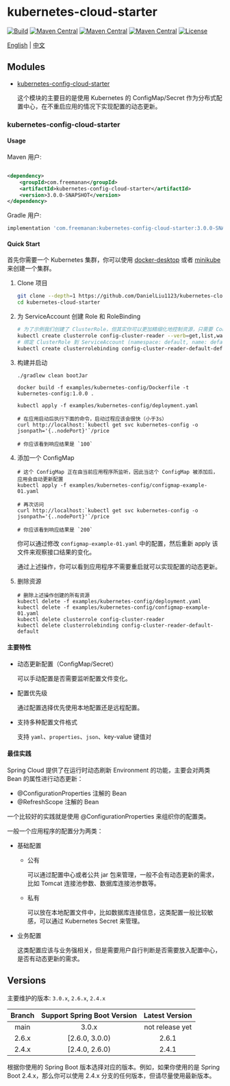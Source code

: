# kubernetes-cloud-starter

[![Build](https://img.shields.io/github/workflow/status/DanielLiu1123/kubernetes-cloud-starter/Build/main)](https://github.com/DanielLiu1123/kubernetes-cloud-starter/actions)
[![Maven Central](https://img.shields.io/maven-central/v/com.freemanan/kubernetes-config-cloud-starter?versionPrefix=3.0)](https://search.maven.org/artifact/com.freemanan/kubernetes-config-cloud-starter)
[![Maven Central](https://img.shields.io/maven-central/v/com.freemanan/kubernetes-config-cloud-starter?versionPrefix=2.6)](https://search.maven.org/artifact/com.freemanan/kubernetes-config-cloud-starter)
[![Maven Central](https://img.shields.io/maven-central/v/com.freemanan/kubernetes-config-cloud-starter?versionPrefix=2.4)](https://search.maven.org/artifact/com.freemanan/kubernetes-config-cloud-starter)
[![License](https://img.shields.io/github/license/DanielLiu1123/kubernetes-cloud-starter)](./LICENSE)

[English](./README.md) | [中文](./README-zh-CN.md)

## Modules

- [kubernetes-config-cloud-starter](#kubernetes-config-cloud-starter)

  这个模块的主要目的是使用 Kubernetes 的 ConfigMap/Secret 作为分布式配置中心，在不重启应用的情况下实现配置的动态更新。

### kubernetes-config-cloud-starter

#### Usage

Maven 用户:

```xml

<dependency>
    <groupId>com.freemanan</groupId>
    <artifactId>kubernetes-config-cloud-starter</artifactId>
    <version>3.0.0-SNAPSHOT</version>
</dependency>
```

Gradle 用户:

```groovy
implementation 'com.freemanan:kubernetes-config-cloud-starter:3.0.0-SNAPSHOT'
```

#### Quick Start

首先你需要一个 Kubernetes 集群，你可以使用 [docker-desktop](https://www.docker.com/products/docker-desktop/)
或者 [minikube](https://minikube.sigs.k8s.io/docs/) 来创建一个集群。

1. Clone 项目

    ```bash
    git clone --depth=1 https://github.com/DanielLiu1123/kubernetes-cloud-starter.git
    cd kubernetes-cloud-starter
    ```

2. 为 ServiceAccount 创建 Role 和 RoleBinding
    ```bash
    # 为了示例我们创建了 ClusterRole，但其实你可以更加精细化地控制资源，只需要 ConfigMap/Secret 的 get,list,watch 权限
    kubectl create clusterrole config-cluster-reader --verb=get,list,watch --resource=configmaps,secrets
    # 绑定 ClusterRole 到 ServiceAccount (namespace: default, name: default)
    kubectl create clusterrolebinding config-cluster-reader-default-default --clusterrole config-cluster-reader --serviceaccount default:default
    ```

3. 构建并启动
    ```shell
    ./gradlew clean bootJar
    
    docker build -f examples/kubernetes-config/Dockerfile -t kubernetes-config:1.0.0 .
    
    kubectl apply -f examples/kubernetes-config/deployment.yaml
    ```
    ```shell
    # 在应用启动后执行下面的命令，启动过程应该会很快（小于3s）
    curl http://localhost:`kubectl get svc kubernetes-config -o jsonpath='{..nodePort}'`/price
    
    # 你应该看到响应结果是 `100`
    ```

4. 添加一个 ConfigMap
    ```shell
    # 这个 ConfigMap 正在由当前应用程序所监听，因此当这个 ConfigMap 被添加后，应用会自动更新配置
    kubectl apply -f examples/kubernetes-config/configmap-example-01.yaml
   
    # 再次访问
    curl http://localhost:`kubectl get svc kubernetes-config -o jsonpath='{..nodePort}'`/price
   
    # 你应该看到响应结果是 `200`
    ```
   你可以通过修改 `configmap-example-01.yaml` 中的配置，然后重新 apply 该文件来观察接口结果的变化。

   通过上述操作，你可以看到应用程序不需要重启就可以实现配置的动态更新。

5. 删除资源
    ```shell
    # 删除上述操作创建的所有资源
    kubectl delete -f examples/kubernetes-config/deployment.yaml
    kubectl delete -f examples/kubernetes-config/configmap-example-01.yaml
    kubectl delete clusterrole config-cluster-reader
    kubectl delete clusterrolebinding config-cluster-reader-default-default
    ```

#### 主要特性

- 动态更新配置（ConfigMap/Secret）

  可以手动配置是否需要监听配置文件变化。

- 配置优先级

  通过配置选择优先使用本地配置还是远程配置。

- 支持多种配置文件格式

  支持 `yaml`、`properties`、`json`、key-value 键值对

#### 最佳实践

Spring Cloud 提供了在运行时动态刷新 Environment 的功能，主要会对两类 Bean 的属性进行动态更新：

- @ConfigurationProperties 注解的 Bean
- @RefreshScope 注解的 Bean

一个比较好的实践就是使用 @ConfigurationProperties 来组织你的配置类。

一般一个应用程序的配置分为两类：

- 基础配置

    - 公有

      可以通过配置中心或者公共 jar 包来管理，一般不会有动态更新的需求，比如 Tomcat 连接池参数、数据库连接池参数等。

    - 私有

      可以放在本地配置文件中，比如数据库连接信息，这类配置一般比较敏感，可以通过 Kubernetes Secret 来管理。

- 业务配置

  这类配置应该与业务强相关，但是需要用户自行判断是否需要放入配置中心，是否有动态更新的需求。

## Versions

主要维护的版本: `3.0.x`, `2.6.x`, `2.4.x`

| Branch | Support Spring Boot Version | Latest Version  |
|:------:|:---------------------------:|:---------------:|
|  main  |            3.0.x            | not release yet |
| 2.6.x  |       [2.6.0, 3.0.0)        |      2.6.1      |
| 2.4.x  |       [2.4.0, 2.6.0)        |      2.4.1      |

根据你使用的 Spring Boot 版本选择对应的版本。例如，如果你使用的是 Spring Boot 2.4.x，那么你可以使用 2.4.x
分支的任何版本，但请尽量使用最新版本。